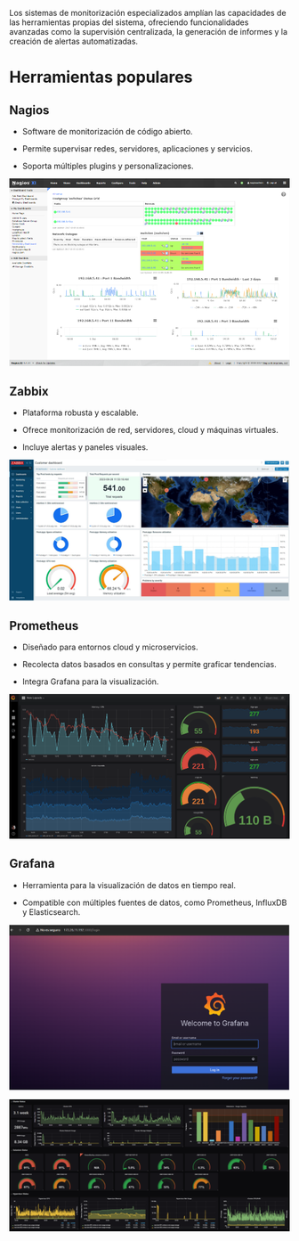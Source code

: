 Los sistemas de monitorización especializados amplían las capacidades de las herramientas propias del sistema, ofreciendo funcionalidades avanzadas como la supervisión centralizada, la generación de informes y la creación de alertas automatizadas.

# Herramientas populares

## Nagios

- Software de monitorización de código abierto.

- Permite supervisar redes, servidores, aplicaciones y servicios.

- Soporta múltiples plugins y personalizaciones.

![nagios](/img/nagios.png)

## Zabbix

- Plataforma robusta y escalable.

- Ofrece monitorización de red, servidores, cloud y máquinas virtuales.

- Incluye alertas y paneles visuales.

![zabix](/img/zabix.png)



## Prometheus

- Diseñado para entornos cloud y microservicios.

- Recolecta datos basados en consultas y permite graficar tendencias.

- Integra Grafana para la visualización.


![prometeus](/img/prometeus.png)



## Grafana

- Herramienta para la visualización de datos en tiempo real.

- Compatible con múltiples fuentes de datos, como Prometheus, InfluxDB y Elasticsearch.

![grafana](/img/grafana.png)


![grafana](/img/grafana1.png)

